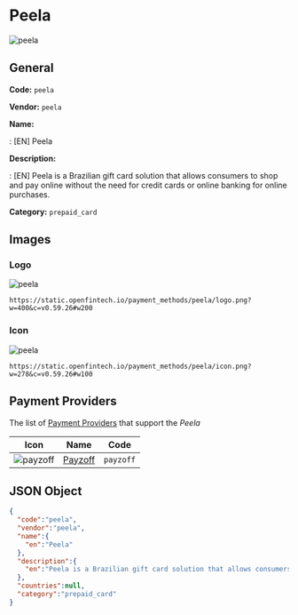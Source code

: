 
# Peela 
![peela](https://static.openfintech.io/payment_methods/peela/logo.png?w=400&c=v0.59.26#w200)  

## General 
**Code:** `peela` 
 
**Vendor:** `peela` 
 
**Name:** 
 
:	[EN] Peela 
 
**Description:** 
 
: [EN] Peela is a Brazilian gift card solution that allows consumers to shop and pay online without the need for credit cards or online banking for online purchases. 
 
**Category:** `prepaid_card` 
 

## Images 

### Logo 
![peela](https://static.openfintech.io/payment_methods/peela/logo.png?w=400&c=v0.59.26#w200)  

```
https://static.openfintech.io/payment_methods/peela/logo.png?w=400&c=v0.59.26#w200
```  

### Icon 
![peela](https://static.openfintech.io/payment_methods/peela/icon.png?w=278&c=v0.59.26#w100)  

```
https://static.openfintech.io/payment_methods/peela/icon.png?w=278&c=v0.59.26#w100
```  

## Payment Providers 
 
The list of [Payment Providers](/providers) that support the _Peela_ 

|Icon|Name|Code| 
|:---:|:---:|:---:| 
|![payzoff](https://static.openfintech.io/payment_providers/payzoff/icon.png?w=278&c=v0.59.26#w100) |[Payzoff](/payment-providers/payzoff)|`payzoff`| 
 

## JSON Object 

```json
{
  "code":"peela",
  "vendor":"peela",
  "name":{
    "en":"Peela"
  },
  "description":{
    "en":"Peela is a Brazilian gift card solution that allows consumers to shop and pay online without the need for credit cards or online banking for online purchases."
  },
  "countries":null,
  "category":"prepaid_card"
}
```  
